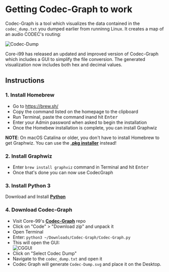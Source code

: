 # Getting Codec-Graph to work
Codec-Graph is a tool which visualizes the data contained in the `codec_dump.txt` you dumped earlier from runninng Linux. It creates a map of an audio CODEC's routing:

![Codec-Dump](https://user-images.githubusercontent.com/76865553/213944003-89744984-4df5-473c-8ae5-1b4d948a7d38.svg)


Core-i99 has released an updated and improved version of Codec-Graph which includes a GUI to simplify the file conversion. The generated visualization now includes both hex and decimal values.

## Instructions

### 1. Install Homebrew
- Go to https://brew.sh/
- Copy the command listed on the homepage to the clipboard
- Run Terminal, paste the command inand hit <kbd>Enter</kbd>
- Enter your Admin password when asked to begin the installation
- Once the Homebew installation is complete, you can install Graphwiz

**NOTE**: On macOS Catalina or older, you don't have to install Homebrew to get Graphwiz. You can use the [**.pkg installer**](https://github.com/5T33Z0/AppleALC-Guides/blob/main/AppleALC_Layout-ID/Tools/graphviz-2.40.1.pkg?raw=true) instead!

### 2. Install Graphwiz
- Enter `brew install graphviz` command in Terminal and hit <kbd>Enter</kbd>
- Once that's done you can now use CodecGraph

### 3. Install Python 3
Download and Install [**Python**](https://www.python.org/downloads/) 

### 4. Download Codec-Graph
- Visit Core-99's [**Codec-Graph**](https://github.com/Core-i99/Codec-Graph) repo
- Click on "Code" > "Download zip" and unpack it
- Open Terminal 
- Enter: `python3 ~/Downloads/Codec-Graph/Codec-Graph.py`
- This will open the GUI:</br> ![CGGUI](https://user-images.githubusercontent.com/76865553/213944025-ee8a9f97-e560-47fa-87c4-871324a6d40b.png)
- Click on "Select Codec Dump"
- Navigate to the `codec_dump.txt` and open it
- Codec Graph will generate `Codec-Dump.svg` and place it on the Desktop.
